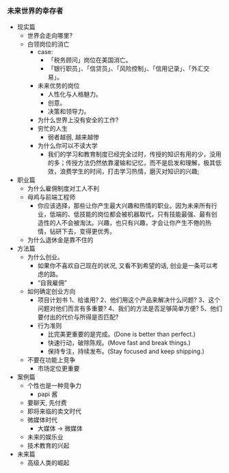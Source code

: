 <!--
abbrlink: zm82bprc
-->

### 未来世界的幸存者

* 现实篇
  * 世界会走向哪里?
  * 白领岗位的消亡
    * case:
      * 「税务顾问」岗位在美国消亡。
      * 「银行职员」、「信贷员」、「风险控制」、「信用记录」、「外汇交易」。
    * 未来优势的岗位
      * 人性化与人格魅力。
      * 创意。
      * 决策和领导力。
    * 为什么世界上没有安全的工作?
    * 穷忙的人生
      * 弱者越弱, 越来越惨
    * 为什么你可以不读大学
      * 我们的学习和教育制度已经完全过时，传授的知识有用的少，没用的多；传授方法仍然依靠灌输和记忆，而不是启发和理解，极其低效，浪费学生的时间，打击学习热情，磨灭对知识的兴趣;
* 职业篇
  * 为什么雇佣制度对工人不利
  * 母鸡与前端工程师
    * 你应该选择，那些让你产生最大兴趣和热情的职业。因为未来所有行业，低端的、低技能的岗位都会被机器取代，只有技能最强、最有创造性的人不会被淘汰。兴趣，也只有兴趣，才会让你产生不倦的热情，钻研下去，变得更优秀。
  * 为什么退休金是靠不住的
* 方法篇
  * 为什么创业。
    * 如果你不喜欢自己现在的状况, 又看不到希望的话, 创业是一条可以考虑的路。
    * “自我雇佣”
  * 如何确定创业方向
    * 项目计划书
      1、给谁用?
      2、他们用这个产品来解决什么问题?
      3、这个问题对他们而言有多重要?
      4、我们的方法是否足够简单方便?
      5、他们要付出的代价与所得是否匹配?
    * 行为准则
      * 比完美更重要的是完成。(Done is better than perfect.)
      * 快速行动，破除陈规。(Move fast and break things.)
      * 保持专注，持续发布。(Stay focused and keep shipping.)
  * 不要在功能上竞争
    * 市场定位更重要
* 案例篇
  * 个性也是一种竞争力
    * papi 酱
  * 要聊天, 先付费
  * 即将来临的卖文时代
  * 微媒体时代
    * 大媒体 -> 微媒体
  * 未来的娱乐业
  * 技术教育的兴起
* 未来篇
  * 高级人类的崛起
